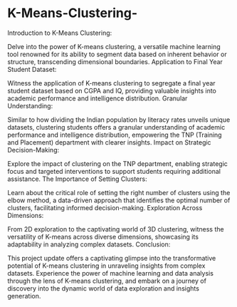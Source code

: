 # K-Means-Clustering-

Introduction to K-Means Clustering:

Delve into the power of K-means clustering, a versatile machine learning tool renowned for its ability to segment data based on inherent behavior or structure, transcending dimensional boundaries.
Application to Final Year Student Dataset:

Witness the application of K-means clustering to segregate a final year student dataset based on CGPA and IQ, providing valuable insights into academic performance and intelligence distribution.
Granular Understanding:

Similar to how dividing the Indian population by literacy rates unveils unique datasets, clustering students offers a granular understanding of academic performance and intelligence distribution, empowering the TNP (Training and Placement) department with clearer insights.
Impact on Strategic Decision-Making:

Explore the impact of clustering on the TNP department, enabling strategic focus and targeted interventions to support students requiring additional assistance.
The Importance of Setting Clusters:

Learn about the critical role of setting the right number of clusters using the elbow method, a data-driven approach that identifies the optimal number of clusters, facilitating informed decision-making.
Exploration Across Dimensions:

From 2D exploration to the captivating world of 3D clustering, witness the versatility of K-means across diverse dimensions, showcasing its adaptability in analyzing complex datasets.
Conclusion:

This project update offers a captivating glimpse into the transformative potential of K-means clustering in unraveling insights from complex datasets. Experience the power of machine learning and data analysis through the lens of K-means clustering, and embark on a journey of discovery into the dynamic world of data exploration and insights generation.
